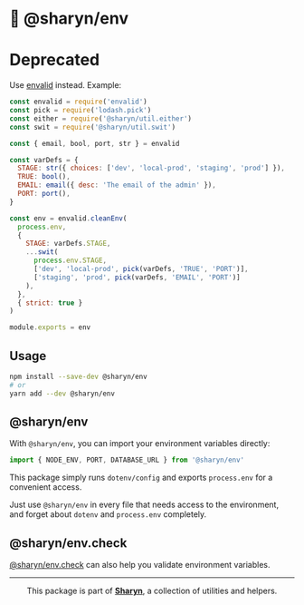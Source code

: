 # 🌹 @sharyn/env

# Deprecated

Use [envalid](https://www.npmjs.com/package/envalid) instead. Example:

```js
const envalid = require('envalid')
const pick = require('lodash.pick')
const either = require('@sharyn/util.either')
const swit = require('@sharyn/util.swit')

const { email, bool, port, str } = envalid

const varDefs = {
  STAGE: str({ choices: ['dev', 'local-prod', 'staging', 'prod'] }),
  TRUE: bool(),
  EMAIL: email({ desc: 'The email of the admin' }),
  PORT: port(),
}

const env = envalid.cleanEnv(
  process.env,
  {
    STAGE: varDefs.STAGE,
    ...swit(
      process.env.STAGE,
      ['dev', 'local-prod', pick(varDefs, 'TRUE', 'PORT')],
      ['staging', 'prod', pick(varDefs, 'EMAIL', 'PORT')]
    ),
  },
  { strict: true }
)

module.exports = env
```

## Usage

```bash
npm install --save-dev @sharyn/env
# or
yarn add --dev @sharyn/env
```

## @sharyn/env

With `@sharyn/env`, you can import your environment variables directly:

```js
import { NODE_ENV, PORT, DATABASE_URL } from '@sharyn/env'
```

This package simply runs `dotenv/config` and exports `process.env` for a convenient access.

Just use `@sharyn/env` in every file that needs access to the environment, and forget about `dotenv` and `process.env` completely.

## @sharyn/env.check

[@sharyn/env.check](https://github.com/sharynjs/sharyn/tree/master/packages/env.check) can also help you validate environment variables.

<hr />

<p align="center">
  This package is part of <a href="https://github.com/sharynjs/sharyn"><b>Sharyn</b></a>, a collection of utilities and helpers.
</p>

